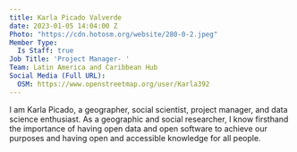 ```yaml
---
title: Karla Picado Valverde
date: 2023-01-05 14:04:00 Z
Photo: "https://cdn.hotosm.org/website/280-0-2.jpeg"
Member Type:
  Is Staff: true
Job Title: 'Project Manager- '
Team: Latin America and Caribbean Hub
Social Media (Full URL):
  OSM: https://www.openstreetmap.org/user/Karla392
---
```


I am Karla Picado, a geographer, social scientist, project manager, and data science enthusiast. As a geographic and social researcher, I know firsthand the importance of having open data and open software to achieve our purposes and having open and accessible knowledge for all people.